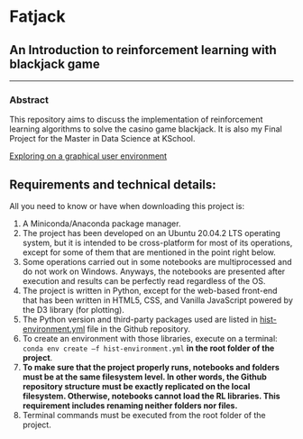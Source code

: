 # Fatjack
## An Introduction to reinforcement learning with blackjack game
-----
### Abstract

This repository aims to discuss the implementation of reinforcement learning algorithms to solve the casino game blackjack. It is also my Final
Project for the Master in Data Science at KSchool.

[Exploring on a graphical user environment](http://34.77.255.37)

## Requirements and technical details:

All you need to know or have when downloading this project is: 

1. A Miniconda/Anaconda package manager. 
2. The project has been developed on an Ubuntu 20.04.2 LTS operating system,
but it is intended to be cross-platform for most of its operations, except for some of them that are mentioned in the point right below. 
3. Some operations carried out in some notebooks are multiprocessed and do not work on Windows.
Anyways, the notebooks are presented after execution and results can be perfectly read regardless of the OS. 
4. The project is written in Python, except for the web-based front-end that has been written in
HTML5, CSS, and Vanilla JavaScript powered by the D3 library (for plotting). 
5. The Python version and third-party packages used are listed in [hist-environment.yml](../blob/master/hist-environment.yml) file in the Github repository.  
6. To create an environment with those libraries, execute on a terminal: `conda env create –f hist-environment.yml` **in the root folder of the project**. 
7. **To make sure that the project properly runs, notebooks and folders must be at the same filesystem level. In other words, the Github repository
structure must be exactly replicated on the local filesystem. Otherwise, notebooks cannot load the RL libraries.
This requirement includes renaming neither folders nor files.** 
8. Terminal commands must be executed from the root folder of the project.
